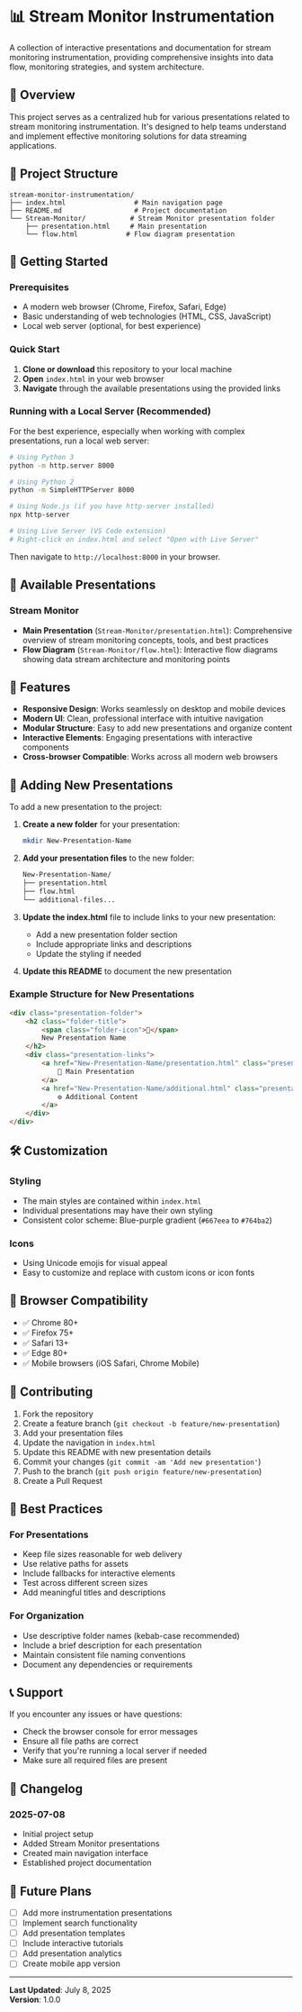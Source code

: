 # 📊 Stream Monitor Instrumentation

A collection of interactive presentations and documentation for stream monitoring instrumentation, providing comprehensive insights into data flow, monitoring strategies, and system architecture.

## 🎯 Overview

This project serves as a centralized hub for various presentations related to stream monitoring instrumentation. It's designed to help teams understand and implement effective monitoring solutions for data streaming applications.

## 📁 Project Structure

```text
stream-monitor-instrumentation/
├── index.html                 # Main navigation page
├── README.md                  # Project documentation
└── Stream-Monitor/           # Stream Monitor presentation folder
    ├── presentation.html     # Main presentation
    └── flow.html            # Flow diagram presentation
```

## 🚀 Getting Started

### Prerequisites

- A modern web browser (Chrome, Firefox, Safari, Edge)
- Basic understanding of web technologies (HTML, CSS, JavaScript)
- Local web server (optional, for best experience)

### Quick Start

1. **Clone or download** this repository to your local machine
2. **Open** `index.html` in your web browser
3. **Navigate** through the available presentations using the provided links

### Running with a Local Server (Recommended)

For the best experience, especially when working with complex presentations, run a local web server:

```bash
# Using Python 3
python -m http.server 8000

# Using Python 2
python -m SimpleHTTPServer 8000

# Using Node.js (if you have http-server installed)
npx http-server

# Using Live Server (VS Code extension)
# Right-click on index.html and select "Open with Live Server"
```

Then navigate to `http://localhost:8000` in your browser.

## 📖 Available Presentations

### Stream Monitor

- **Main Presentation** (`Stream-Monitor/presentation.html`): Comprehensive overview of stream monitoring concepts, tools, and best practices
- **Flow Diagram** (`Stream-Monitor/flow.html`): Interactive flow diagrams showing data stream architecture and monitoring points

## 🎨 Features

- **Responsive Design**: Works seamlessly on desktop and mobile devices
- **Modern UI**: Clean, professional interface with intuitive navigation
- **Modular Structure**: Easy to add new presentations and organize content
- **Interactive Elements**: Engaging presentations with interactive components
- **Cross-browser Compatible**: Works across all modern web browsers

## 📝 Adding New Presentations

To add a new presentation to the project:

1. **Create a new folder** for your presentation:

   ```bash
   mkdir New-Presentation-Name
   ```

2. **Add your presentation files** to the new folder:

   ```bash
   New-Presentation-Name/
   ├── presentation.html
   ├── flow.html
   └── additional-files...
   ```

3. **Update the index.html** file to include links to your new presentation:
   - Add a new presentation folder section
   - Include appropriate links and descriptions
   - Update the styling if needed

4. **Update this README** to document the new presentation

### Example Structure for New Presentations

```html
<div class="presentation-folder">
    <h2 class="folder-title">
        <span class="folder-icon">🔧</span>
        New Presentation Name
    </h2>
    <div class="presentation-links">
        <a href="New-Presentation-Name/presentation.html" class="presentation-link">
            📖 Main Presentation
        </a>
        <a href="New-Presentation-Name/additional.html" class="presentation-link">
            ⚙️ Additional Content
        </a>
    </div>
</div>
```

## 🛠️ Customization

### Styling

- The main styles are contained within `index.html`
- Individual presentations may have their own styling
- Consistent color scheme: Blue-purple gradient (`#667eea` to `#764ba2`)

### Icons

- Using Unicode emojis for visual appeal
- Easy to customize and replace with custom icons or icon fonts

## 📱 Browser Compatibility

- ✅ Chrome 80+
- ✅ Firefox 75+
- ✅ Safari 13+
- ✅ Edge 80+
- ✅ Mobile browsers (iOS Safari, Chrome Mobile)

## 🤝 Contributing

1. Fork the repository
2. Create a feature branch (`git checkout -b feature/new-presentation`)
3. Add your presentation files
4. Update the navigation in `index.html`
5. Update this README with new presentation details
6. Commit your changes (`git commit -am 'Add new presentation'`)
7. Push to the branch (`git push origin feature/new-presentation`)
8. Create a Pull Request

## 📄 Best Practices

### For Presentations

- Keep file sizes reasonable for web delivery
- Use relative paths for assets
- Include fallbacks for interactive elements
- Test across different screen sizes
- Add meaningful titles and descriptions

### For Organization

- Use descriptive folder names (kebab-case recommended)
- Include a brief description for each presentation
- Maintain consistent file naming conventions
- Document any dependencies or requirements

## 📞 Support

If you encounter any issues or have questions:

- Check the browser console for error messages
- Ensure all file paths are correct
- Verify that you're running a local server if needed
- Make sure all required files are present

## 📅 Changelog

### 2025-07-08

- Initial project setup
- Added Stream Monitor presentations
- Created main navigation interface
- Established project documentation

## 🔮 Future Plans

- [ ] Add more instrumentation presentations
- [ ] Implement search functionality
- [ ] Add presentation templates
- [ ] Include interactive tutorials
- [ ] Add presentation analytics
- [ ] Create mobile app version

---

**Last Updated**: July 8, 2025  
**Version**: 1.0.0